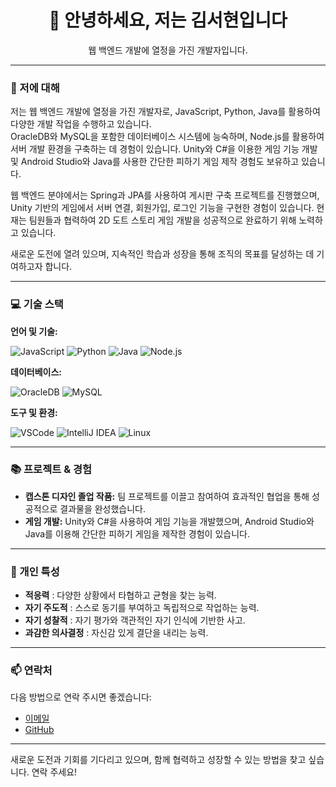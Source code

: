<h1 align="center">👋 안녕하세요, 저는 김서현입니다</h1>
<p align="center">
  웹 백엔드 개발에 열정을 가진 개발자입니다.
</p>

---

### 🚀 저에 대해

저는 웹 백엔드 개발에 열정을 가진 개발자로, JavaScript, Python, Java를 활용하여 다양한 개발 작업을 수행하고 있습니다.<br>
OracleDB와 MySQL을 포함한 데이터베이스 시스템에 능숙하며, Node.js를 활용하여 서버 개발 환경을 구축하는 데 경험이 있습니다. Unity와 C#을 이용한 게임 기능 개발 및 Android Studio와 Java를 사용한 간단한 피하기 게임 제작 경험도 보유하고 있습니다.

웹 백엔드 분야에서는 Spring과 JPA를 사용하여 게시판 구축 프로젝트를 진행했으며, Unity 기반의 게임에서 서버 연결, 회원가입, 로그인 기능을 구현한 경험이 있습니다. 현재는 팀원들과 협력하여 2D 도트 스토리 게임 개발을 성공적으로 완료하기 위해 노력하고 있습니다.

새로운 도전에 열려 있으며, 지속적인 학습과 성장을 통해 조직의 목표를 달성하는 데 기여하고자 합니다.

---

### 💻 기술 스택

**언어 및 기술:**

<span>
  <img src="https://img.shields.io/badge/JavaScript-F7DF1E?style=flat&logo=javascript&logoColor=20232a" alt="JavaScript" />
  <img src="https://img.shields.io/badge/Python-3670A0?style=flat&logo=python&logoColor=ffdd54" alt="Python" />
  <img src="https://img.shields.io/badge/Java-007396?style=flat&logo=java&logoColor=white" alt="Java" />
  <img src="https://img.shields.io/badge/Node.js-339933?style=flat&logo=node.js&logoColor=white" alt="Node.js" />
</span>

**데이터베이스:**

<span>
  <img src="https://img.shields.io/badge/OracleDB-F80000?style=flat&logo=oracle&logoColor=white" alt="OracleDB" />
  <img src="https://img.shields.io/badge/MySQL-4479A1?style=flat&logo=mysql&logoColor=white" alt="MySQL" />
</span>

**도구 및 환경:**

<span>
  <img src="https://img.shields.io/badge/VSCode-007ACC?style=flat&logo=visual-studio-code&logoColor=white" alt="VSCode" />
  <img src="https://img.shields.io/badge/IntelliJ%20IDEA-000000?style=flat&logo=intellij-idea&logoColor=white" alt="IntelliJ IDEA" />
  <img src="https://img.shields.io/badge/Linux-FCC624?style=flat&logo=linux&logoColor=black" alt="Linux" />
</span>

---

### 📚 프로젝트 & 경험

- **캡스톤 디자인 졸업 작품:** 팀 프로젝트를 이끌고 참여하여 효과적인 협업을 통해 성공적으로 결과물을 완성했습니다.
- **게임 개발:** Unity와 C#을 사용하여 게임 기능을 개발했으며, Android Studio와 Java를 이용해 간단한 피하기 게임을 제작한 경험이 있습니다.

---

### 🧩 개인 특성

- **적응력** : 다양한 상황에서 타협하고 균형을 찾는 능력.
- **자기 주도적** : 스스로 동기를 부여하고 독립적으로 작업하는 능력.
- **자기 성찰적** : 자기 평가와 객관적인 자기 인식에 기반한 사고.
- **과감한 의사결정** : 자신감 있게 결단을 내리는 능력.

---

### 📫 연락처

다음 방법으로 연락 주시면 좋겠습니다:

- [이메일](cogihyeon@naver.com)
- [GitHub](https://github.com/we1shcoding)

---

새로운 도전과 기회를 기다리고 있으며, 함께 협력하고 성장할 수 있는 방법을 찾고 싶습니다. 연락 주세요!
